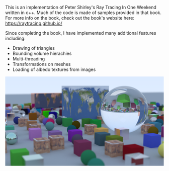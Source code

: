 This is an implementation of Peter Shirley's Ray Tracing In One Weekend written in c++. Much of the code is made of samples provided in that book. For more info on the book, check out the book's website here: https://raytracing.github.io/

Since completing the book, I have implemented many additional features including:
- Drawing of triangles
- Bounding volume hierachies
- Multi-threading
- Transformations on meshes
- Loading of albedo textures from images

![scene with many spheres and cubes](https://github.com/1FoxInTheBox1/Ray-Tracing-In-One-Weekend/blob/main/images/render5.png?raw=true)
